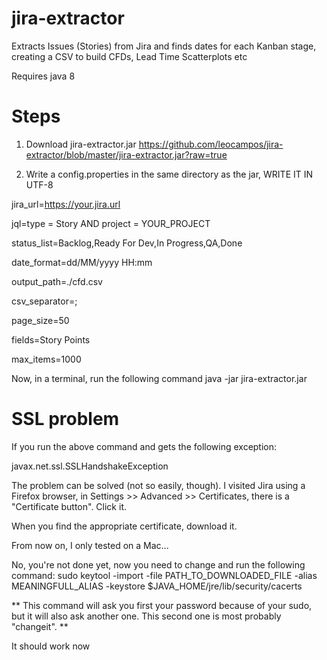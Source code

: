 # jira-extractor
Extracts Issues (Stories) from Jira and finds dates for each Kanban stage, creating a CSV to build CFDs, Lead Time Scatterplots etc

Requires java 8

Steps
=====
1. Download jira-extractor.jar
https://github.com/leocampos/jira-extractor/blob/master/jira-extractor.jar?raw=true

2. Write a config.properties in the same directory as the jar, WRITE IT IN UTF-8

jira_url=https://your.jira.url

jql=type = Story AND project = YOUR_PROJECT

status_list=Backlog,Ready For Dev,In Progress,QA,Done

date_format=dd/MM/yyyy HH:mm

output_path=./cfd.csv

csv_separator=;

page_size=50

fields=Story Points

max_items=1000


Now, in a terminal, run the following command
java -jar jira-extractor.jar

SSL problem
===========
If you run the above command and gets the following exception:

javax.net.ssl.SSLHandshakeException

The problem can be solved (not so easily, though). I visited Jira using a Firefox browser, in Settings >> Advanced >> Certificates, there is a "Certificate button". Click it.

When you find the appropriate certificate, download it.

From now on, I only tested on a Mac...

No, you're not done yet, now you need to change and run the following command:
sudo keytool -import -file PATH_TO_DOWNLOADED_FILE -alias MEANINGFULL_ALIAS -keystore $JAVA_HOME/jre/lib/security/cacerts

** This command will ask you first your password because of your sudo, but it will also ask another one. This second one is most probably "changeit". **

It should work now
